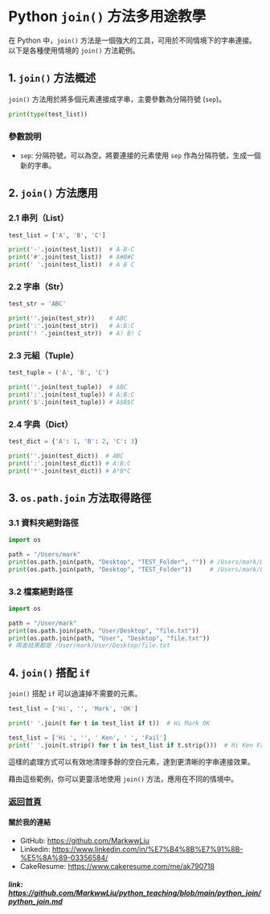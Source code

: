 # Python `join()` 方法多用途教學

在 Python 中，`join()` 方法是一個強大的工具，可用於不同情境下的字串連接。以下是各種使用情境的 `join()` 方法範例。

## 1. `join()` 方法概述

`join()` 方法用於將多個元素連接成字串，主要參數為分隔符號 (`sep`)。

```python
print(type(test_list))
```

### 參數說明

- `sep`: 分隔符號，可以為空。將要連接的元素使用 `sep` 作為分隔符號，生成一個新的字串。

## 2. `join()` 方法應用

### 2.1 串列（List）

```python
test_list = ['A', 'B', 'C']

print('-'.join(test_list))  # A-B-C
print('#'.join(test_list))  # A#B#C
print(' '.join(test_list))  # A B C
```

### 2.2 字串（Str）

```python
test_str = 'ABC'

print(''.join(test_str))    # ABC
print(':'.join(test_str))   # A:B:C
print('! '.join(test_str))  # A! B! C
```

### 2.3 元組（Tuple）

```python
test_tuple = ('A', 'B', 'C')

print(''.join(test_tuple))  # ABC
print(':'.join(test_tuple)) # A:B:C
print('$'.join(test_tuple)) # A$B$C
```

### 2.4 字典（Dict）

```python
test_dict = {'A': 1, 'B': 2, 'C': 3}

print(''.join(test_dict))  # ABC
print(':'.join(test_dict)) # A:B:C
print('*'.join(test_dict)) # A*B*C
```

## 3. `os.path.join` 方法取得路徑

### 3.1 資料夾絕對路徑

```python
import os

path = "/Users/mark"
print(os.path.join(path, "Desktop", "TEST_Folder", "")) # /Users/mark/Desktop/TEST_Folder/
print(os.path.join(path, "Desktop", "TEST_Folder"))     # /Users/mark/Desktop/TEST_Folder
```

### 3.2 檔案絕對路徑

```python
import os

path = "/User/mark"
print(os.path.join(path, "User/Desktop", "file.txt"))
print(os.path.join(path, "User", "Desktop", "file.txt"))
# 兩者結果都是 /User/mark/User/Desktop/file.txt
```

## 4. `join()` 搭配 `if`

`join()` 搭配 `if` 可以過濾掉不需要的元素。

```python
test_list = ['Hi', '', 'Mark', 'OK']

print(' '.join(t for t in test_list if t))  # Hi Mark OK

test_list = ['Hi ', '', ' Ken', ' ', 'Fail']
print(' '.join(t.strip() for t in test_list if t.strip()))  # Hi Ken Fail
```

這樣的處理方式可以有效地清理多餘的空白元素，達到更清晰的字串連接效果。

藉由這些範例，你可以更靈活地使用 `join()` 方法，應用在不同的情境中。

### [返回首頁](../README.md)

#### 關於我的連結
- GitHub: https://github.com/MarkwwLiu
- Linkedin: https://www.linkedin.com/in/%E7%B4%8B%E7%91%8B-%E5%8A%89-03356584/
- CakeResume: https://www.cakeresume.com/me/ak790718

##### link: https://github.com/MarkwwLiu/python_teaching/blob/main/python_join/python_join.md
